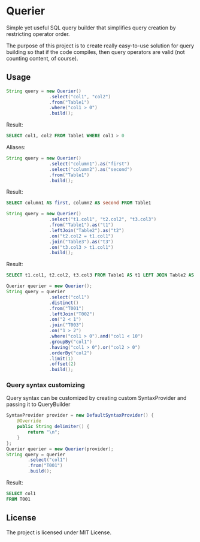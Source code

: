 # Querier

Simple yet useful SQL query builder that simplifies query creation 
by restricting operator order.

The purpose of this project is to create really easy-to-use solution
for query building so that if the code compiles,
then query operators are valid (not counting content, of course).

## Usage

```java
String query = new Querier()
                .select("col1", "col2")
                .from("Table1")
                .where("col1 > 0")
                .build();
```

Result:
```sql
SELECT col1, col2 FROM Table1 WHERE col1 > 0
```

Aliases:

```java
String query = new Querier()
                .select("column1").as("first")
                .select("column2").as("second")
                .from("Table1")
                .build();
```

Result:
```sql
SELECT column1 AS first, column2 AS second FROM Table1
```

```java
String query = new Querier()
                .select("t1.col1", "t2.col2", "t3.col3")
                .from("Table1").as("t1")
                .leftJoin("Table2").as("t2")
                .on("t2.col2 = t1.col1")
                .join("Table3").as("t3")
                .on("t3.col3 > t1.col1")
                .build();
```

Result:
```sql
SELECT t1.col1, t2.col2, t3.col3 FROM Table1 AS t1 LEFT JOIN Table2 AS t2 ON t2.col2 = t1.col1 JOIN Table3 AS t3 ON t3.col3 > t1.col1
```

```java
Querier querier = new Querier();
String query = querier
                .select("col1")
                .distinct()
                .from("T001")
                .leftJoin("T002")
                .on("2 < 1")
                .join("T003")
                .on("1 > 2")
                .where("col1 > 0").and("col1 < 10")
                .groupBy("col1")
                .having("col1 > 0").or("col2 > 0")
                .orderBy("col2")
                .limit(1)
                .offset(2)
                .build();
```

### Query syntax customizing

Query syntax can be customized by creating custom SyntaxProvider
and passing it to QueryBuilder

```java
SyntaxProvider provider = new DefaultSyntaxProvider() {
    @Override
    public String delimiter() {
        return "\n";
    }
};
Querier querier = new Querier(provider);
String query = querier
        .select("col1")
        .from("T001")
        .build();
```

Result:
```sql
SELECT col1
FROM T001
```

## License

The project is licensed under MIT License.
